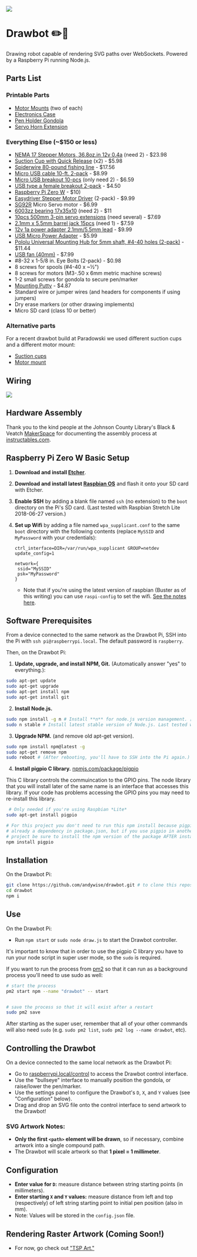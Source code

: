 ![](drawbot.gif)

# Drawbot ✏️🤖

Drawing robot capable of rendering SVG paths over WebSockets. Powered by a Raspberry Pi running Node.js.

## Parts List

### Printable Parts

- [Motor Mounts](https://www.thingiverse.com/thing:3054707) (two of each)
- [Electronics Case](https://www.thingiverse.com/thing:3058312)
- [Pen Holder Gondola](https://www.thingiverse.com/thing:372244)
- [Servo Horn Extension](https://www.thingiverse.com/thing:2427037)

### Everything Else (~\$150 or less)

- [NEMA 17 Stepper Motors, 36.8oz.in 12v 0.4a](https://www.amazon.com/Stepping-Motor-26Ncm-36-8oz-Printer/dp/B00PNEQ9T4) (need 2) - \$23.98
- [Suction Cup with Quick Release](https://www.harborfreight.com/suction-cup-with-quick-release-62715.html) (x2) - \$5.98
- [Spiderwire 80-pound fishing line](https://www.amazon.com/gp/product/B00LDYLVVO/ref=oh_aui_search_detailpage?ie=UTF8&psc=1) - \$17.56
- [Micro USB cable 10-ft. 2-pack](https://www.amazon.com/Android-Extremely-Durable-Charging-Generation/dp/B01NAG0YPD/ref=sr_1_8) - \$8.99
- [Micro USB breakout 10-pcs](https://www.amazon.com/MagiDeal-10pcs-Female-Pinboard-2-54mm/dp/B0183KF7TM/ref=sr_1_4) (only need 2) - \$6.59
- [USB type a female breakout 2-pack](https://www.ebay.com/itm/USB-2-0-Type-A-Female-Breakout-Board-2-54mm-Header-Gold-plated-Pack-of-2/302540094106) - \$4.50
- [Raspberry Pi Zero W](http://www.microcenter.com/product/486575/Zero_W) - \$10)
- [Easydriver Stepper Motor Driver](https://www.amazon.com/Cylewet-Easydriver-Stepper-Headers-Screwdriver/dp/B073D4H4F4/ref=sr_1_cc_1) (2-pack) - \$9.99
- [SG92R](http://www.microcenter.com/product/454408/Micro_Servo) Micro Servo motor - \$6.99
- [6003zz bearing 17x35x10](https://www.amazon.com/VXB-6003ZZ-Bearing-17x35x10-Shielded/dp/B002BBCO32/ref=sr_1_1) (need 2) - \$11
- [10pcs 500mm 3-pin servo extensions](https://www.amazon.com/White-Terminal-Female-Extension-Airplane/dp/B01HLUZO4S/) (need several) - \$7.69
- [2.1mm x 5.5mm barrel jack 15pcs](https://www.amazon.com/15PCS-Power-Socket-Barrel-Type-DC-005/dp/B00W944ACE/ref=sr_1_5) (need 1) - \$7.59
- [12v 1a power adapter 2.1mm/5.5mm lead](https://www.amazon.com/Dericam-Power-Adapter-Supply-1000mA/dp/B01N3SNRE4/ref=sr_1_3) - \$9.99
- [USB Micro Power Adapter](https://www.amazon.com/Keyestudio-Raspberry-Supply-Adapter-Charger/dp/B073RBXX2G/ref=sr_1_20) - \$5.99
- [Pololu Universal Mounting Hub for 5mm shaft, #4-40 holes (2-pack)](https://www.pololu.com/product/1203) - \$11.44
- [USB fan (40mm)](https://www.amazon.com/gp/product/B071JB9WYB/) - \$7.99
- \#8-32 x 1-5/8 in. Eye Bolts (2-pack) - \$0.98
- 8 screws for spools (#4-40 x ~½")
- 8 screws for motors (M3-.50 x 6mm metric machine screws)
- 1-2 small screws for gondola to secure pen/marker
- [Mounting Putty](https://www.amazon.com/Loctite-Fun-Tak-Mounting-2-Ounce-1087306/dp/B001F57ZPW) - \$4.87
- Standard wire or jumper wires (and headers for components if using jumpers)
- Dry erase markers (or other drawing implements)
- Micro SD card (class 10 or better)

### Alternative parts

For a recent drawbot build at Paradowski we used different suction cups and a different motor mount:

- [Suction cups](https://www.amazon.com/gp/product/B07Q7Y8WHG/ref=ppx_yo_dt_b_asin_title_o02_s03?ie=UTF8&psc=1&tag=tv-auto-20)
- [Motor mount](https://www.thingiverse.com/thing:3860385)

## Wiring

![](wiring/drawbot_wiring.jpg)

## Hardware Assembly

Thank you to the kind people at the Johnson County Library's Black & Veatch [MakerSpace](https://www.jocolibrary.org/makerspace) for documenting the assembly process at [instructables.com](https://www.instructables.com/id/Drawbot/).

## Raspberry Pi Zero W Basic Setup

1. **Download and install [Etcher](https://etcher.io/)**.
2. **Download and install latest [Raspbian OS](https://www.raspberrypi.org/downloads/raspbian/)** and flash it onto your SD card with Etcher.
3. **Enable SSH** by adding a blank file named `ssh` (no extension) to the `boot` directory on the Pi's SD card. (Last tested with Raspbian Stretch Lite 2018-06-27 version.)
4. **Set up Wifi** by adding a file named `wpa_supplicant.conf` to the same `boot` directory with the following contents (replace `MySSID` and `MyPassword` with your credentials):

   ```
   ctrl_interface=DIR=/var/run/wpa_supplicant GROUP=netdev
   update_config=1

   network={
   	ssid="MySSID"
   	psk="MyPassword"
   }
   ```

   - Note that if you're using the latest version of raspbian (Buster as of this writing) you can use `raspi-config` to set the wifi. [See the notes here](https://www.raspberrypi.org/documentation/configuration/raspi-config.md).

## Software Prerequisites

From a device connected to the same network as the Drawbot Pi, SSH into the Pi with `ssh pi@raspberrypi.local`. The default password is `raspberry`.

Then, on the Drawbot Pi:

1. **Update, upgrade, and install NPM, Git.** (Automatically answer "yes" to everything.):

```bash
sudo apt-get update
sudo apt-get upgrade
sudo apt-get install npm
sudo apt-get install git
```

2. **Install Node.js.**

```bash
sudo npm install -g n # Install **n** for node.js version management. [github.com/tj/n](https://github.com/tj/n)
sudo n stable # Install latest stable version of Node.js. Last tested with v10.8.0
```

3. **Upgrade NPM.** (and remove old apt-get version).

```bash
sudo npm install npm@latest -g
sudo apt-get remove npm
sudo reboot # (After rebooting, you'll have to SSH into the Pi again.)
```

4. **Install pigpio C library.** [npmjs.com/package/pigpio](https://www.npmjs.com/package/pigpio)

This C library controls the commuincation to the GPIO pins. The node library that you will install later of the same name is an interface that accesses this library. If your code has problems accessing the GPIO pins you may need to re-install this library.

```bash
 # Only needed if you're using Raspbian *Lite*
sudo apt-get install pigpio

# For this project you don't need to run this npm install because pigpio is
# already a dependency in package.json, but if you use pigpio in another
# project be sure to install the npm version of the package AFTER installing the c library.
npm install pigpio
```

## Installation

On the Drawbot Pi:

```bash
git clone https://github.com/andywise/drawbot.git # to clone this repository.
cd drawbot
npm i
```

## Use

On the Drawbot Pi:

- Run `npm start` or `sudo node draw.js` to start the Drawbot controller.

It's important to know that in order to use the pigpio C library you have to run your node script in super user mode, so the `sudo` is required.

If you want to run the process from [pm2](http://pm2.keymetrics.io/) so that it can run as a background process you'll need to use sudo as well:

```bash
# start the process
pm2 start npm --name "drawbot" -- start


# save the process so that it will exist after a restart
sudo pm2 save
```

After starting as the super user, remember that all of your other commands will also need `sudo` (e.g. `sudo pm2 list`, `sudo pm2 log --name drawbot`, etc).

## Controlling the Drawbot

On a device connected to the same local network as the Drawbot Pi:

- Go to [raspberrypi.local/control](http://raspberrypi.local/control) to access the Drawbot control interface.
- Use the "bullseye" interface to manually position the gondola, or raise/lower the pen/marker.
- Use the settings panel to configure the Drawbot's `D`, `X`, and `Y` values (see "Configuration" below).
- Drag and drop an SVG file onto the control interface to send artwork to the Drawbot!

### SVG Artwork Notes:

- **Only the first `<path>` element will be drawn**, so if necessary, combine artwork into a single compound path.
- The Drawbot will scale artwork so that **1 pixel = 1 millimeter**.

## Configuration

- **Enter value for `D`:** measure distance between string starting points (in millimeters).
- **Enter starting `X` and `Y` values:** measure distance from left and top (respectively) of left string starting point to initial pen position (also in mm).
- Note: Values will be stored in the `config.json` file.

## Rendering Raster Artwork (Coming Soon!)

- For now, go check out ["TSP Art."](https://wiki.evilmadscientist.com/TSP_art)
